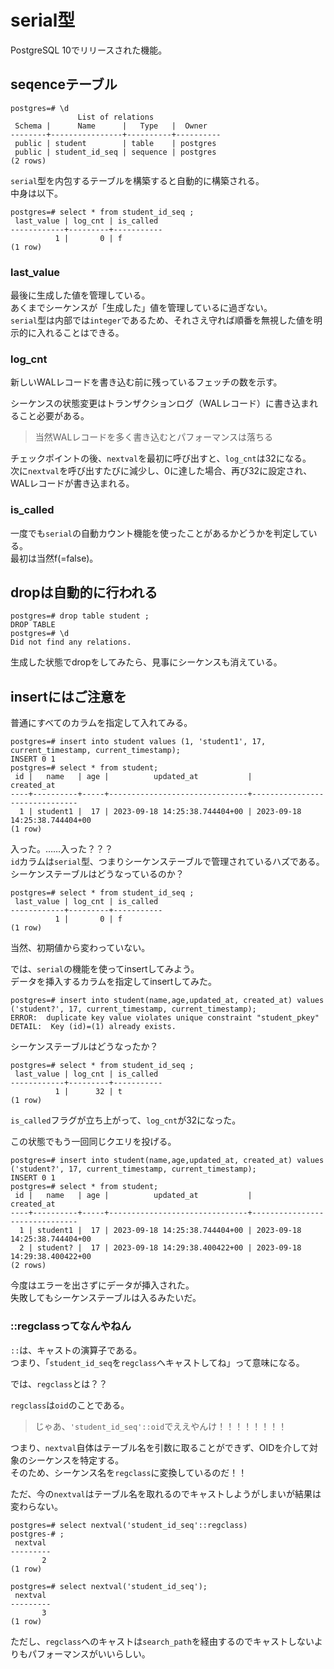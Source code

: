 # serial型

PostgreSQL 10でリリースされた機能。

## seqenceテーブル

```console
postgres=# \d
               List of relations
 Schema |      Name      |   Type   |  Owner   
--------+----------------+----------+----------
 public | student        | table    | postgres
 public | student_id_seq | sequence | postgres
(2 rows)
```

`serial`型を内包するテーブルを構築すると自動的に構築される。  
中身は以下。

```console
postgres=# select * from student_id_seq ;
 last_value | log_cnt | is_called 
------------+---------+-----------
          1 |       0 | f
(1 row)
```

### last_value

最後に生成した値を管理している。  
あくまでシーケンスが「生成した」値を管理しているに過ぎない。  
`serial`型は内部では`integer`であるため、それさえ守れば順番を無視した値を明示的に入れることはできる。

### log_cnt

新しいWALレコードを書き込む前に残っているフェッチの数を示す。

シーケンスの状態変更はトランザクションログ（WALレコード）に書き込まれること必要がある。

> 当然WALレコードを多く書き込むとパフォーマンスは落ちる

チェックポイントの後、`nextval`を最初に呼び出すと、`log_cnt`は32になる。  
次に`nextval`を呼び出すたびに減少し、0に達した場合、再び32に設定され、WALレコードが書き込まれる。

### is_called

一度でも`serial`の自動カウント機能を使ったことがあるかどうかを判定している。  
最初は当然f(=false)。

## dropは自動的に行われる

```console
postgres=# drop table student ;
DROP TABLE
postgres=# \d
Did not find any relations.
```

生成した状態でdropをしてみたら、見事にシーケンスも消えている。

## insertにはご注意を

普通にすべてのカラムを指定して入れてみる。

```console
postgres=# insert into student values (1, 'student1', 17, current_timestamp, current_timestamp);
INSERT 0 1
postgres=# select * from student;
 id |   name   | age |          updated_at           |          created_at           
----+----------+-----+-------------------------------+-------------------------------
  1 | student1 |  17 | 2023-09-18 14:25:38.744404+00 | 2023-09-18 14:25:38.744404+00
(1 row)
```

入った。……入った？？？  
`id`カラムは`serial`型、つまりシーケンステーブルで管理されているハズである。  
シーケンステーブルはどうなっているのか？

```console
postgres=# select * from student_id_seq ;
 last_value | log_cnt | is_called 
------------+---------+-----------
          1 |       0 | f
(1 row)
```

当然、初期値から変わっていない。

では、`serial`の機能を使ってinsertしてみよう。  
データを挿入するカラムを指定してinsertしてみた。

```console
postgres=# insert into student(name,age,updated_at, created_at) values ('student?', 17, current_timestamp, current_timestamp);
ERROR:  duplicate key value violates unique constraint "student_pkey"
DETAIL:  Key (id)=(1) already exists.
```

シーケンステーブルはどうなったか？

```console
postgres=# select * from student_id_seq ;
 last_value | log_cnt | is_called 
------------+---------+-----------
          1 |      32 | t
(1 row)
```

`is_called`フラグが立ち上がって、`log_cnt`が32になった。

この状態でもう一回同じクエリを投げる。

```console
postgres=# insert into student(name,age,updated_at, created_at) values ('student?', 17, current_timestamp, current_timestamp);
INSERT 0 1
postgres=# select * from student;
 id |   name   | age |          updated_at           |          created_at           
----+----------+-----+-------------------------------+-------------------------------
  1 | student1 |  17 | 2023-09-18 14:25:38.744404+00 | 2023-09-18 14:25:38.744404+00
  2 | student? |  17 | 2023-09-18 14:29:38.400422+00 | 2023-09-18 14:29:38.400422+00
(2 rows)
```

今度はエラーを出さずにデータが挿入された。  
失敗してもシーケンステーブルは入るみたいだ。

### ::regclassってなんやねん

`::`は、キャストの演算子である。  
つまり、「`student_id_seq`を`regclass`へキャストしてね」って意味になる。

では、`regclass`とは？？

`regclass`は`oid`のことである。  

> じゃあ、`'student_id_seq'::oid`でええやんけ！！！！！！！！

つまり、`nextval`自体はテーブル名を引数に取ることができず、OIDを介して対象のシーケンスを特定する。  
そのため、シーケンス名を`regclass`に変換しているのだ！！

ただ、今の`nextval`はテーブル名を取れるのでキャストしようがしまいが結果は変わらない。

```console
postgres=# select nextval('student_id_seq'::regclass)
postgres-# ;
 nextval 
---------
       2
(1 row)

postgres=# select nextval('student_id_seq');
 nextval 
---------
       3
(1 row)
```

ただし、`regclass`へのキャストは`search_path`を経由するのでキャストしないよりもパフォーマンスがいいらしい。
